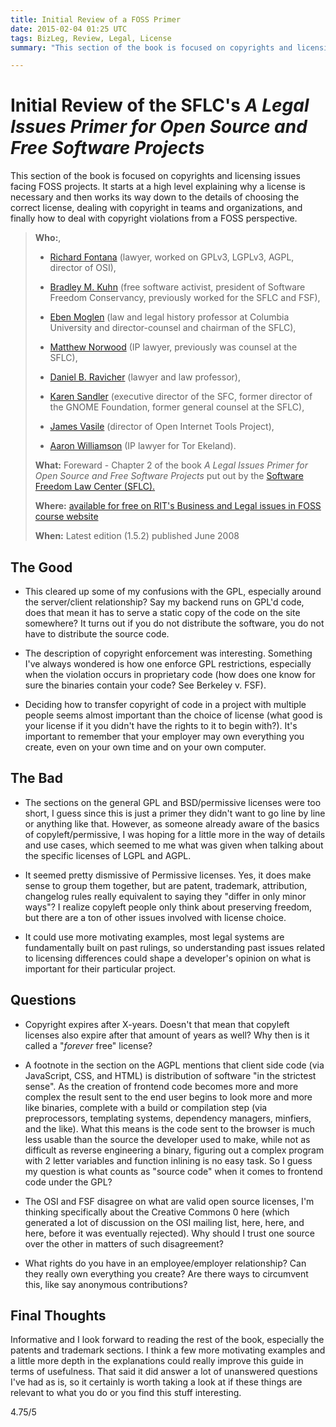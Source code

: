 ```yaml
---
title: Initial Review of a FOSS Primer
date: 2015-02-04 01:25 UTC
tags: BizLeg, Review, Legal, License
summary: "This section of the book is focused on copyrights and licensing issues facing FOSS projects. It starts at a high level explaining why a license is necessary and then works its way down to the details of choosing the correct license, dealing with copyright in teams and organizations, and finally how to deal with copyright violations from a FOSS perspective."

---
```


# Initial Review of the SFLC's *A Legal Issues Primer for Open Source and Free Software Projects*

This section of the book is focused on copyrights and licensing issues facing FOSS projects. It starts at a high level explaining why a license is necessary and then works its way down to the details of choosing the correct license, dealing with copyright in teams and organizations, and finally how to deal with copyright violations from a FOSS perspective.

> **Who:**, 
>
> * [Richard Fontana](http://en.wikipedia.org/wiki/Richard_Fontana) (lawyer, worked on GPLv3, LGPLv3, AGPL, director of OSI),
>
> * [Bradley M. Kuhn](http://en.wikipedia.org/wiki/Bradley_M._Kuhn) (free software activist, president of Software Freedom Conservancy, previously worked for the SFLC and FSF),
>
> * [Eben Moglen](http://en.wikipedia.org/wiki/Eben_Moglen) (law and legal history professor at Columbia University and director-counsel and chairman of the SFLC),
>
> * [Matthew Norwood](https://www.linkedin.com/pub/matt-norwood/5/770/a39) (IP lawyer, previously was counsel at the SFLC),
>
> * [Daniel B. Ravicher](http://www.ravicher.com/) (lawyer and law professor),
>
> * [Karen Sandler](http://en.wikipedia.org/wiki/Karen_Sandler) (executive director of the SFC, former director of the GNOME Foundation, former general counsel at the SFLC),
>
> * [James Vasile](https://twitter.com/jamesvasile) (director of Open Internet Tools Project),
>
> * [Aaron Williamson](https://torekeland.com/about/aaron-williamson) (IP lawyer for Tor Ekeland).
>
> **What:** Foreward - Chapter 2 of the book *A Legal Issues Primer for Open Source and Free Software Projects* put out by the [Software Freedom Law Center (SFLC).](https://www.softwarefreedom.org/)
>
> **Where:** [available for free on RIT's Business and Legal issues in FOSS course website](http://bizlegfoss-ritigm.rhcloud.com/static/books/foss-primer.pdf)
>
> **When:** Latest edition (1.5.2) published June 2008



## The Good

* This cleared up some of my confusions with the GPL, especially around the server/client relationship? Say my backend runs on GPL'd code, does that mean it has to serve a static copy of the code on the site somewhere? It turns out if you do not distribute the software, you do not have to distribute the source code.

* The description of copyright enforcement was interesting. Something I've always wondered is how one enforce GPL restrictions, especially when the violation occurs in proprietary code (how does one know for sure the binaries contain your code? See Berkeley v. FSF).

* Deciding how to transfer copyright of code in a project with multiple people seems almost important than the choice of license (what good is your license if it you didn't have the rights to it to begin with?). It's important to remember that your employer may own everything you create, even on your own time and on your own computer.



## The Bad

* The sections on the general GPL and BSD/permissive licenses were too short, I guess since this is just a primer they didn't want to go line by line or anything like that. However, as someone already aware of the basics of copyleft/permissive, I was hoping for a little more in the way of details and use cases, which seemed to me what was given when talking about the specific licenses of LGPL and AGPL.

* It seemed pretty dismissive of Permissive licenses. Yes, it does make sense to group them together, but are patent, trademark, attribution, changelog rules really equivalent to saying they "differ in only minor ways"? I realize copyleft people only think about preserving freedom, but there are a ton of other issues involved with license choice.

* It could use more motivating examples, most legal systems are fundamentally built on past rulings, so understanding past issues related to licensing differences could shape a developer's opinion on what is important for their particular project.



## Questions

* Copyright expires after X-years. Doesn't that mean that copyleft licenses also expire after that amount of years as well? Why then is it called a "*forever* free" license?

* A footnote in the section on the AGPL mentions that client side code (via JavaScript, CSS, and HTML) is distribution of software "in the strictest sense". As the creation of frontend code becomes more and more complex the result sent to the end user begins to look more and more like binaries, complete with a build or compilation step (via preprocessors, templating systems, dependency managers, minfiers, and the like). What this means is the code sent to the browser is much less usable than the source the developer used to make, while not as difficult as reverse engineering a binary, figuring out a complex program with 2 letter variables and function inlining is no easy task. So I guess my question is what counts as "source code" when it comes to frontend code under the GPL? 

* The OSI and FSF disagree on what are valid open source licenses, I'm thinking specifically about the Creative Commons 0 here (which generated a lot of discussion on the OSI mailing list, here, here, and here, before it was eventually rejected). Why should I trust one source over the other in matters of such disagreement? 
* What rights do you have in an employee/employer relationship? Can they really own everything you create? Are there ways to circumvent this, like say anonymous contributions?


## Final Thoughts

Informative and I look forward to reading the rest of the book, especially the patents and trademark sections. I think a few more motivating examples and a little more depth in the explanations could really improve this guide in terms of usefulness. That said it did answer a lot of unanswered questions I've had as is, so it certainly is worth taking a look at if these things are relevant to what you do or you find this stuff interesting.

4.75/5

